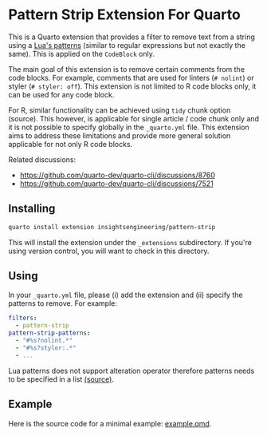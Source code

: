 # Pattern Strip Extension For Quarto

This is a Quarto extension that provides a filter to remove text from a string using a [Lua's patterns](https://www.lua.org/manual/5.4/manual.html#6.4.1) (similar to regular expressions but not exactly the same). This is applied on the `CodeBlock` only.

The main goal of this extension is to remove certain comments from the code blocks. For example, comments that are used for linters (`# nolint`) or styler (`# styler: off`).
This extension is not limited to R code blocks only, it can be used for any code block.

For R, similar functionality can be achieved using `tidy` chunk option (source). This however, is applicable for single article / code chunk only and it is not possible to specify globally in the `_quarto.yml` file. This extension aims to address these limitations and provide more general solution applicable for not only R code blocks.

Related discussions:

* <https://github.com/quarto-dev/quarto-cli/discussions/8760>
* <https://github.com/quarto-dev/quarto-cli/discussions/7521>

## Installing

```bash
quarto install extension insightsengineering/pattern-strip
```

This will install the extension under the `_extensions` subdirectory.
If you're using version control, you will want to check in this directory.

## Using

In your `_quarto.yml` file, please (i) add the extension and (ii) specify the patterns to remove. For example:

```yaml
filters:
  - pattern-strip
pattern-strip-patterns:
  - "#%s?nolint.*"
  - "#%s?styler:.*"
  - ...
```

Lua patterns does not support alteration operator therefore patterns needs to be specified in a list [(source)](https://stackoverflow.com/questions/10438358/what-is-the-alternation-operator-in-lua-patterns).

## Example

Here is the source code for a minimal example: [example.qmd](example.qmd).
